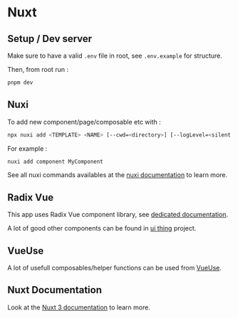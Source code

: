 # Nuxt

## Setup / Dev server

Make sure to have a valid `.env` file in root, see `.env.example` for structure.

Then, from root run :

```bash
pnpm dev
```

## Nuxi

To add new component/page/composable etc with :

```bash
npx nuxi add <TEMPLATE> <NAME> [--cwd=<directory>] [--logLevel=<silent|info|verbose>] [--force]
```

For example :

```bash
nuxi add component MyComponent
```

See all nuxi commands availables at the [nuxi documentation](https://nuxt.com/docs/api/commands/add) to learn more.

## Radix Vue

This app uses Radix Vue component library, see [dedicated documentation](https://www.radix-vue.com/overview/introduction.html).

A lot of good other components can be found in [ui thing](https://ui-thing.behonbaker.com/getting-started/introduction) project.

## VueUse

A lot of usefull composables/helper functions can be used from [VueUse](https://vueuse.org/).

## Nuxt Documentation

Look at the [Nuxt 3 documentation](https://nuxt.com/docs/getting-started/introduction) to learn more.
